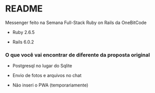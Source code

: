 # README

Messenger feito na Semana Full-Stack Ruby on Rails da OneBitCode

* Ruby 2.6.5

* Rails 6.0.2

### O que você vai encontrar de diferente da proposta original

* Postgresql no lugar do Sqlite

* Envio de fotos e arquivos no chat

* Não inseri o PWA (temporariamente)